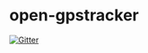 # open-gpstracker

[![Gitter](https://badges.gitter.im/lamjar/open-gpstracker.svg)](https://gitter.im/lamjar/open-gpstracker?utm_source=badge&utm_medium=badge&utm_campaign=pr-badge&utm_content=badge)